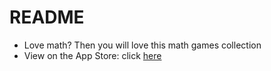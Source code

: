 # README
- Love math? Then you will love this math games collection
- View on the App Store: click [here](https://apps.apple.com/us/developer/daniel-springer/id1402417666)